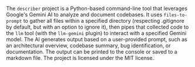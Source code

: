 The `describer` project is a Python-based command-line tool that leverages Google's Gemini AI to analyze and document codebases.  It uses `files-to-prompt` to gather all files within a specified directory (respecting .gitignore by default, but with an option to ignore it), then pipes that collected code to the `llm` tool (with the `llm-gemini` plugin) to interact with a specified Gemini model. The AI generates output based on a user-provided prompt, such as an architectural overview, codebase summary, bug identification, or documentation.  The output can be printed to the console or saved to a markdown file. The project is licensed under the MIT license.
